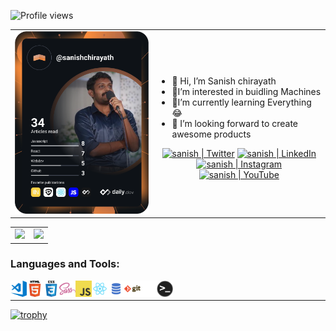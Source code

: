 ![Profile views](https://gpvc.arturio.dev/sanishchirayath1)  
<!-- https://github.com/anuraghazra/github-readme-stats -->
<table cellpadding="0">
<tr style="padding: 0"> 
<td valign="top" width="441">
<a href="https://app.daily.dev/sanishchirayath"><img src="https://github.com/sanishchirayath1/sanishchirayath1/blob/main/devcard.svg" width="400" alt="Sanish Chirayath's Dev Card"/></a>
</td>

<td valign="center" width="441"> 
<ul>
<li>👋 Hi, I’m Sanish chirayath</li>
<li>👀I’m interested in buidling Machines</li>
<li>🌱I’m currently learning Everything😂</li>
<li>💞️ I’m looking forward to create awesome products</li>
</ul>
<div align="center">
<a href="https://twitter.com/sanishch"><img alt="sanish | Twitter" width="22px" src="https://www.iconsdb.com/icons/preview/white/twitter-xxl.png" /></a>
<a href="https://www.linkedin.com/in/sanishchirayath/" ><img alt="sanish | LinkedIn" width="22px" src="https://www.iconsdb.com/icons/preview/white/linkedin-3-xxl.png" /></a>
<a href="https://www.facebook.com/schirayath" ><img alt="sanish | Instagram" width="22px" src="https://www.iconsdb.com/icons/preview/white/facebook-3-xxl.png" /></a>
<a href="https://www.youtube.com/channel/UCAwZvmOxYHMlWvAjj4WzZ6A" ><img alt="sanish | YouTube" width="22px" src="https://www.iconsdb.com/icons/preview/white/youtube-xxl.png" /></a>
</div>
</td>
</tr>
</table>
<table cellpadding="0">
<tr style="padding: 0">
<!-- GitHub Stats Card -->  
<td valign="top"><img height="200" src="https://github-readme-stats.vercel.app/api/top-langs/?username=sanishchirayath1&layout=compact&show_icons=true&title_color=ffffff&icon_color=34abeb&text_color=daf7dc&bg_color=151515&langs_count=10"/></td>
<!-- GitHub Top Language Card -->
<td valign="top"><img height="200" src="https://github-readme-stats.vercel.app/api?username=sanishchirayath1&show_icons=true&theme=chartreuse-dark"/></td>
</tr>
</table>

### Languages and Tools:

<img align="left" alt="Visual Studio Code" width="26px" src="images/visual-studio-code.png" />
<img align="left" alt="HTML5" width="26px" src="images/html.png" />
<img align="left" alt="CSS3" width="26px" src="images/css.png" />
<img align="left" alt="Sass" width="26px" src="images/sass.png" />
<img align="left" alt="JavaScript" width="26px" src="images/javascript.png" />
<img align="left" alt="React" width="26px" src="images/react.png" />
<img align="left" alt="SQL" width="26px" src="images/sql.png" />
<img align="left" alt="Git" width="26px" src="images/git.png" />
<img align="left" alt="GitHub" width="26px" src="images/github.png" />
<img align="left" alt="Terminal" width="26px" src="images/terminal.png" />
<!-- <img align="left" alt="Gatsby" width="26px" src="images/gatsby.png" />
<img align="left" alt="GraphQL" width="26px" src="images/graphql.png" />
<img align="left" alt="Node.js" width="26px" src="images/nodejs.png" />
<img align="left" alt="MySQL" width="26px" src="images/mysql.png" />
<img align="left" alt="MongoDB" width="26px" src="images/mongodb.png" />
<br /> -->
<br />

---
<!-- [<img src='https://cdn.jsdelivr.net/npm/simple-icons@3.0.1/icons/github.svg' alt='github' height='40'>](https://github.com/sanishchirayath1)  [<img src='https://cdn.jsdelivr.net/npm/simple-icons@3.0.1/icons/dev-dot-to.svg' alt='dev' height='40'>](https://dev.to/sanishchirayath1)  [<img src='https://cdn.jsdelivr.net/npm/simple-icons@3.0.1/icons/hashnode.svg' alt='dev' height='40'>](https://hashnode.com/@SanishChirayath)  [<img src='https://cdn.jsdelivr.net/npm/simple-icons@3.0.1/icons/linkedin.svg' alt='linkedin' height='40'>](https://www.linkedin.com/in/https://www.linkedin.com/in/sanishchirayath//)  [<img src='https://cdn.jsdelivr.net/npm/simple-icons@3.0.1/icons/facebook.svg' alt='facebook' height='40'>](https://www.facebook.com/https://www.facebook.com/schirayath)  [<img src='https://cdn.jsdelivr.net/npm/simple-icons@3.0.1/icons/instagram.svg' alt='instagram' height='40'>](https://www.instagram.com/https://www.instagram.com/sanish_sunny_//)  [<img src='https://cdn.jsdelivr.net/npm/simple-icons@3.0.1/icons/twitter.svg' alt='twitter' height='40'>](https://twitter.com/https://twitter.com/sanishch)   -->

<!-- <a href='https://archiveprogram.github.com/'><img src='https://raw.githubusercontent.com/acervenky/animated-github-badges/master/assets/acbadge.gif' width='40' height='40'></a> <a href='https://docs.github.com/en/developers'><img src='https://raw.githubusercontent.com/acervenky/animated-github-badges/master/assets/devbadge.gif' width='40' height='40'></a> <a href='https://github.com/pricing'><img src='https://raw.githubusercontent.com/acervenky/animated-github-badges/master/assets/pro.gif' width='40' height='40'></a> <a href='https://stars.github.com/'><img src='https://raw.githubusercontent.com/acervenky/animated-github-badges/master/assets/starbadge.gif' width='35' height='35'></a> <a href='https://docs.github.com/en/github/supporting-the-open-source-community-with-github-sponsors'><img src='https://raw.githubusercontent.com/acervenky/animated-github-badges/master/assets/sponsorbadge.gif' width='35' height='35'></a>  -->

[![trophy](https://github-profile-trophy.vercel.app/?username=sanishchirayath1&theme=darkhub)](https://github.com/ryo-ma/github-profile-trophy)
<br />

<!-- ![GitHub Activity Graph](https://activity-graph.herokuapp.com/graph?username=sanishchirayath1)   -->

<!-- ![GitHub streak stats](https://github-readme-streak-stats.herokuapp.com/?user=sanishchirayath1)   -->
